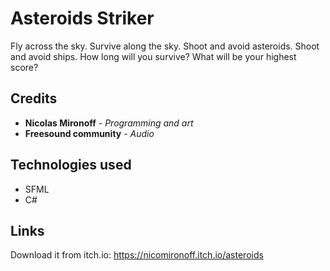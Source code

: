 <p align="center">
  <a href="https://nicomironoff.itch.io/asteroids">
  </a> 
</p>

# Asteroids Striker

Fly across the sky. Survive along the sky. Shoot and avoid asteroids. Shoot and avoid ships. 
How long will you survive? What will be your highest score?

## Credits

- **Nicolas Mironoff** - *Programming and art*
- **Freesound community** - *Audio*

## Technologies used
- SFML
- C#

## Links

Download it from itch.io: https://nicomironoff.itch.io/asteroids

